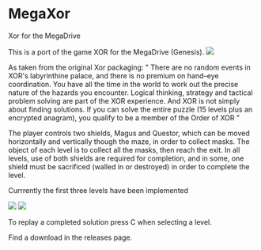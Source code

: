 # MegaXor
Xor for the MegaDrive

This is a port of the game XOR for the MegaDrive (Genesis).
![](https://www.dropbox.com/s/aiguz147ccxddi9/rom_006.png?raw=1)

As taken from the original Xor packaging:
"
There are no random events in XOR's labyrinthine palace, and there is no premium on hand–eye coordination. You have all the time in the world to work out the precise nature of the hazards you encounter. Logical thinking, strategy and tactical problem solving are part of the XOR experience. And XOR is not simply about finding solutions. If you can solve the entire puzzle (15 levels plus an encrypted anagram), you qualify to be a member of the Order of XOR
"

The player controls two shields, Magus and Questor, which can be moved horizontally and vertically though the maze, in order to collect masks. The object of each level is to collect all the masks, then reach the exit. In all levels, use of both shields are required for completion, and in some, one shield must be sacrificed (walled in or destroyed) in order to complete the level. 

Currrently the first three levels have been implemented

![](https://www.dropbox.com/s/tfj7yxnppl3ard2/rom_007.png?raw=1)
![](https://www.dropbox.com/s/cfbbm3qvjglg2ua/rom_008.png?raw=1)

To replay a completed solution press C when selecting a level.

Find a download in the releases page.
